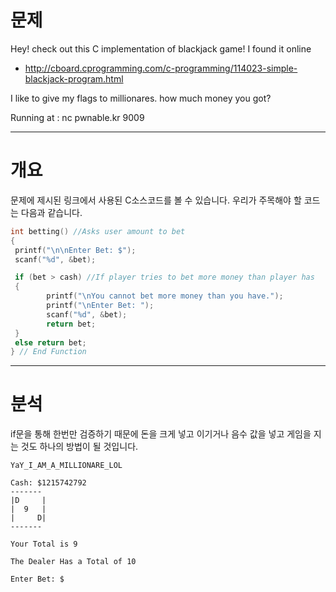 # 문제
Hey! check out this C implementation of blackjack game!
I found it online
* http://cboard.cprogramming.com/c-programming/114023-simple-blackjack-program.html

I like to give my flags to millionares.
how much money you got?


Running at : nc pwnable.kr 9009

---
# 개요
문제에 제시된 링크에서 사용된 C소스코드를 볼 수 있습니다.
우리가 주목해야 할 코드는 다음과 같습니다.
```c
int betting() //Asks user amount to bet
{
 printf("\n\nEnter Bet: $");
 scanf("%d", &bet);

 if (bet > cash) //If player tries to bet more money than player has
 {
        printf("\nYou cannot bet more money than you have.");
        printf("\nEnter Bet: ");
        scanf("%d", &bet);
        return bet;
 }
 else return bet;
} // End Function
```
---
# 분석
if문을 통해 한번만 검증하기 때문에 돈을 크게 넣고 이기거나 음수 값을 넣고 게임을 지는 것도 하나의 방법이 될 것입니다.
```
YaY_I_AM_A_MILLIONARE_LOL

Cash: $1215742792
-------
|D     |
|  9   |
|     D|
-------

Your Total is 9

The Dealer Has a Total of 10

Enter Bet: $
```
